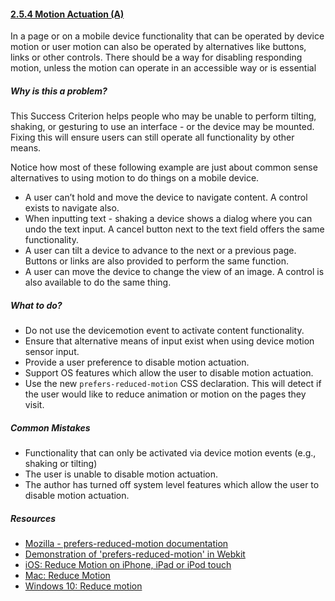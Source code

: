 #### [2.5.4 Motion Actuation (A)](https://www.w3.org/TR/WCAG21/#motion-actuation)

In a page or on a mobile device functionality that can be operated by device motion or user motion can also be operated by alternatives like buttons, links or other controls. There should be a way for disabling responding motion, unless the motion can operate in an accessible way or is essential

##### Why is this a problem?

This Success Criterion helps people who may be unable to perform tilting, shaking, or gesturing to use an interface - or the device may be mounted. Fixing this will ensure users can still operate all functionality by other means.

Notice how most of these following example are just about common sense alternatives to using motion to do things on a mobile device.
* A user can’t hold and move the device to navigate content. A control exists to navigate also.
* When inputting text - shaking a device shows a dialog where you can undo the text input. A cancel button next to the text field offers the same functionality.
* A user can tilt a device to advance to the next or a previous page. Buttons or links are also provided to perform the same function.
* A user can move the device to change the view of an image. A control is also available to do the same thing.



##### What to do?

* Do not use the devicemotion event to activate content functionality.
* Ensure that alternative means of input exist when using device motion sensor input.
* Provide a user preference to disable motion actuation.
* Support OS features which allow the user to disable motion actuation.
* Use the new <code>prefers-reduced-motion</code> CSS declaration. This will detect if the user would like to reduce animation or motion on the pages they visit.





##### Common Mistakes

* Functionality that can only be activated via device motion events (e.g., shaking or tilting)
* The user is unable to disable motion actuation.
* The author has turned off system level features which allow the user to disable motion actuation.


##### Resources

* [Mozilla - prefers-reduced-motion documentation](https://developer.mozilla.org/en-US/docs/Web/CSS/@media/prefers-reduced-motion)
* [Demonstration of 'prefers-reduced-motion' in Webkit](https://webkit.org/blog-files/prefers-reduced-motion/prm.htm)
* [iOS: Reduce Motion on iPhone, iPad or iPod touch](https://support.apple.com/en-gb/HT202655)
* [Mac: Reduce Motion](https://apple.stackexchange.com/questions/253756/speed-up-mission-control-animations-in-macos-sierra)
* [Windows 10: Reduce motion](https://www.laptopmag.com/articles/disable-minimize-maximize-animations-windows-10)

